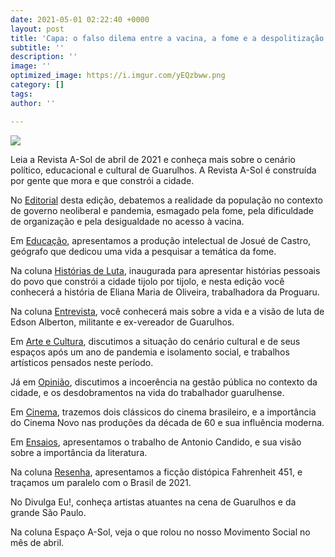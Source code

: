 ```yaml
---
date: 2021-05-01 02:22:40 +0000
layout: post
title: 'Capa: o falso dilema entre a vacina, a fome e a despolitização da luta'
subtitle: ''
description: ''
image: ''
optimized_image: https://i.imgur.com/yEQzbww.png
category: []
tags: 
author: ''

---
```

![](https://i.imgur.com/DhYWbcT.png)

Leia a Revista A-Sol de abril de 2021 e conheça mais sobre o cenário político, educacional e cultural de Guarulhos. A Revista A-Sol é construída por gente que mora e que constrói a cidade.

No [Editorial](http://cursinhoasol.com.br/revista/abrl-2021-o-falso-dilema-entre-a-vacina-a-fome-e-a-despolitizacao-da-luta/) desta edição, debatemos a realidade da população no contexto de governo neoliberal e pandemia, esmagado pela fome, pela dificuldade de organização e pela desigualdade no acesso à vacina.

Em [Educação](), apresentamos a produção intelectual de Josué de Castro, geógrafo que dedicou uma vida a pesquisar a temática da fome.

Na coluna [Histórias de Luta](http://cursinhoasol.com.br/revista/abr-2021-historias-de-luta-eliana-maria-de-oliveira/), inaugurada para apresentar histórias pessoais do povo que constrói a cidade tijolo por tijolo, e nesta edição você conhecerá a história de Eliana Maria de Oliveira, trabalhadora da Proguaru.

Na coluna [Entrevista](http://cursinhoasol.com.br/revista/abr-2021-para-haver-participacao-do-povo-entrevista-com-edson-alberton/), você conhecerá mais sobre a vida e a visão de luta de Edson Alberton, militante e ex-vereador de Guarulhos.

Em [Arte e Cultura](http://cursinhoasol.com.br/revista/abr-2021-a-obra-sem-publico/), discutimos a situação do cenário cultural e de seus espaços após um ano de pandemia e isolamento social, e trabalhos artísticos pensados neste período.

Já em [Opinião](http://cursinhoasol.com.br/revista/abr-2021-a-incoerencia-na-gestao-publica/), discutimos a incoerência na gestão pública no contexto da cidade, e os desdobramentos na vida do trabalhador guarulhense.

Em [Cinema](), trazemos dois clássicos do cinema brasileiro, e a importância do Cinema Novo nas produções da década de 60 e sua influência moderna.

Em [Ensaios](http://cursinhoasol.com.br/revista/abr-2021-literatura-como-direito-fundamental-fator-de-inclusao-um-tributo-ao-mestre-candido/), apresentamos o trabalho de Antonio Candido, e sua visão sobre a importância da literatura.

Na coluna [Resenha](http://cursinhoasol.com.br/revista/abr-2021-fahrenheit-451-em-defesa-do-livro/), apresentamos a ficção distópica Fahrenheit 451, e traçamos um paralelo com o Brasil de 2021.

No Divulga Eu!, conheça artistas atuantes na cena de Guarulhos e da grande São Paulo.

Na coluna Espaço A-Sol, veja o que rolou no nosso Movimento Social no mês de abril.